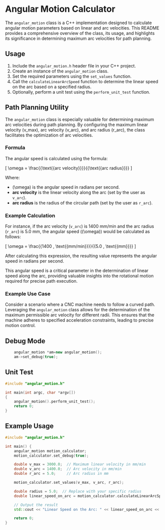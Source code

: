 # Angular Motion Calculator

The `angular_motion` class is a C++ implementation designed to calculate angular motion parameters based on linear and arc velocities. This README provides a comprehensive overview of the class, its usage, and highlights its significance in determining maximum arc velocities for path planning.

## Usage

1. Include the `angular_motion.h` header file in your C++ project.
2. Create an instance of the `angular_motion` class.
3. Set the required parameters using the `set_values` function.
4. Call the `calculateLinearArcSpeed` function to determine the linear speed on the arc based on a specified radius.
5. Optionally, perform a unit test using the `perform_unit_test` function.


## Path Planning Utility

The `angular_motion` class is especially valuable for determining maximum arc velocities during path planning. 
By configuring the maximum linear velocity (v_max), arc velocity (v_arc), and arc radius (r_arc), the class facilitates the optimization of arc velocities.

### Formula

The angular speed is calculated using the formula:

\[ \omega = \frac{{\text{{arc velocity}}}}{{\text{{arc radius}}}} \]

Where:
- \(\omega\) is the angular speed in radians per second.
- **arc velocity** is the linear velocity along the arc (set by the user as `v_arc`).
- **arc radius** is the radius of the circular path (set by the user as `r_arc`).

### Example Calculation

For instance, if the arc velocity (`v_arc`) is 1400 mm/min and the arc radius (`r_arc`) is 5.0 mm, the angular speed (\(\omega\)) would be calculated as follows:

\[ \omega = \frac{{1400 \, \text{{mm/min}}}}{{5.0 \, \text{{mm}}}} \]

After calculating this expression, the resulting value represents the angular speed in radians per second.

This angular speed is a critical parameter in the determination of linear speed along the arc, providing valuable insights into the rotational motion required for precise path execution.

### Example Use Case

Consider a scenario where a CNC machine needs to follow a curved path. Leveraging the `angular_motion` class allows for the determination of the maximum permissible arc velocity for different radii. This ensures that the machine adheres to specified acceleration constraints, leading to precise motion control.

## Debug Mode

```cpp
	angular_motion *am=new angular_motion();
	am->set_debug(true);
```

## Unit Test

```cpp
#include "angular_motion.h"

int main(int argc, char *argv[])
{
    angular_motion().perform_unit_test();
    return 0;
}
```

## Example Usage

```cpp
#include "angular_motion.h"

int main() {
    angular_motion motion_calculator;
    motion_calculator.set_debug(true);

    double v_max = 3000.0;  // Maximum linear velocity in mm/min
    double v_arc = 1400.0;  // Arc velocity in mm/min
    double r_arc = 5.0;     // Arc radius in mm

    motion_calculator.set_values(v_max, v_arc, r_arc);

    double radius = 5.0;  // Replace with your specific radius
    double linear_speed_on_arc = motion_calculator.calculateLinearArcSpeed(radius);

    // Output the result
    std::cout << "Linear Speed on the Arc: " << linear_speed_on_arc << " mm/min" << std::endl;

    return 0;
}
